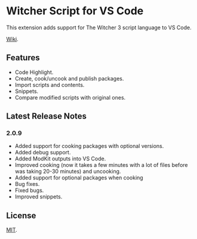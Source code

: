 # Witcher Script for VS Code

This extension adds support for The Witcher 3 script language to VS Code.

[Wiki](https://github.com/nicollasricas/vscode-witcherscript/wiki).

## Features

-   Code Highlight.
-   Create, cook/uncook and publish packages.
-   Import scripts and contents.
-   Snippets.
-   Compare modified scripts with original ones.

## Latest Release Notes

### 2.0.9

-   Added support for cooking packages with optional versions.
-   Added debug support.
-   Added ModKit outputs into VS Code.
-   Improved cooking (now it takes a few minutes with a lot of files before was taking 20-30 minutes) and uncooking.
-   Added support for optional packages when cooking
-   Bug fixes.
-   Fixed bugs.
-   Improved snippets.

## License

[MIT](https://opensource.org/licenses/MIT).
